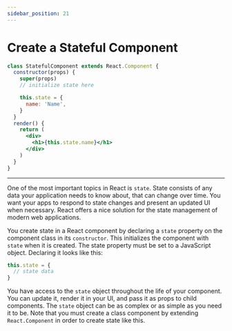 ```yaml
---
sidebar_position: 21
---
```


# Create a Stateful Component

```jsx
class StatefulComponent extends React.Component {
  constructor(props) {
    super(props)
    // initialize state here

    this.state = {
      name: 'Name',
    }
  }
  render() {
    return (
      <div>
        <h1>{this.state.name}</h1>
      </div>
    )
  }
}
```

---

One of the most important topics in React is `state`. State consists of any data your application needs to know about, that can change over time. You want your apps to respond to state changes and present an updated UI when necessary. React offers a nice solution for the state management of modern web applications.

You create state in a React component by declaring a `state` property on the component class in its `constructor`. This initializes the component with `state` when it is created. The state property must be set to a JavaScript object. Declaring it looks like this:

```jsx
this.state = {
  // state data
}
```

You have access to the `state` object throughout the life of your component. You can update it, render it in your UI, and pass it as props to child components. The `state` object can be as complex or as simple as you need it to be. Note that you must create a class component by extending `React.Component` in order to create state like this.
